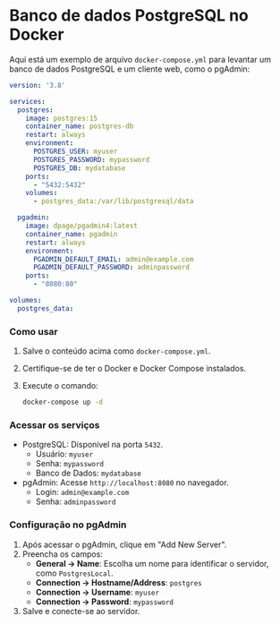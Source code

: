 # Banco de dados PostgreSQL no Docker



Aqui está um exemplo de arquivo `docker-compose.yml` para levantar um banco de dados PostgreSQL e um cliente web, como o pgAdmin:

```yaml
version: '3.8'

services:
  postgres:
    image: postgres:15
    container_name: postgres-db
    restart: always
    environment:
      POSTGRES_USER: myuser
      POSTGRES_PASSWORD: mypassword
      POSTGRES_DB: mydatabase
    ports:
      - "5432:5432"
    volumes:
      - postgres_data:/var/lib/postgresql/data

  pgadmin:
    image: dpage/pgadmin4:latest
    container_name: pgadmin
    restart: always
    environment:
      PGADMIN_DEFAULT_EMAIL: admin@example.com
      PGADMIN_DEFAULT_PASSWORD: adminpassword
    ports:
      - "8080:80"

volumes:
  postgres_data:
```

### Como usar

1. Salve o conteúdo acima como `docker-compose.yml`.

2. Certifique-se de ter o Docker e Docker Compose instalados.

3. Execute o comando:

   ```bash
   docker-compose up -d
   ```

### Acessar os serviços

- PostgreSQL: Disponível na porta `5432`.
  - Usuário: `myuser`
  - Senha: `mypassword`
  - Banco de Dados: `mydatabase`
- pgAdmin: Acesse `http://localhost:8080` no navegador.
  - Login: `admin@example.com`
  - Senha: `adminpassword`

### Configuração no pgAdmin

1. Após acessar o pgAdmin, clique em "Add New Server".
2. Preencha os campos:
   - **General -> Name**: Escolha um nome para identificar o servidor, como `PostgresLocal`.
   - **Connection -> Hostname/Address**: `postgres`
   - **Connection -> Username**: `myuser`
   - **Connection -> Password**: `mypassword`
3. Salve e conecte-se ao servidor.